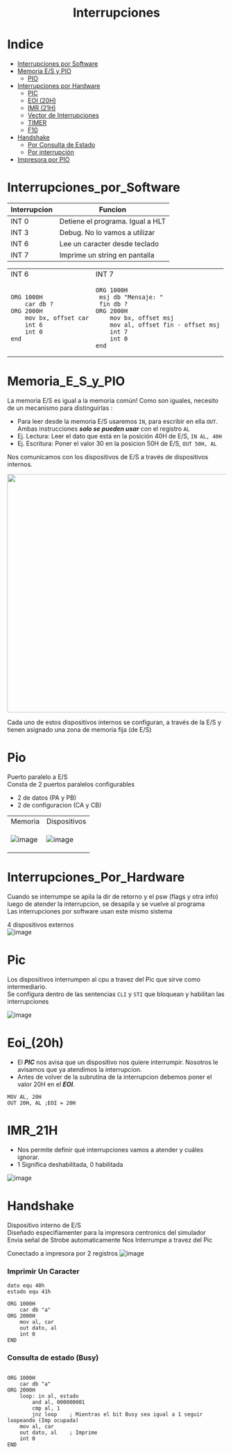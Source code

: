 <h1 align="center"> Interrupciones</h1>

Indice
======
   * [Interrupciones por Software](#interrupciones_por_software)
   * [Memoria E/S y PIO](#memoria_e_s_y_pio)
     * [PIO](#pio) 
   * [Interrupciones por Hardware](#interrupciones_por_hardware)
     * [PIC](#pic) 
     * [EOI (20H)](#eoi_20h)
     * [IMR (21H)](#IMR_21H)
     * [Vector de Interrupciones](#VECTOR_DE_INTERRUCIONES)
     * [TIMER](#TIMER)
     * [F10](#F10)
   * [Handshake](#handshake)
     * [Por Consulta de Estado](#IMPRIMIR_POR_CONSULTA_DE_ESTADO)
     * [Por interrupción](#IMPRIMIR_POR_INTERRUPCION)
   * [Impresora por PIO](#Impresora_Por_Pio)

Interrupciones_por_Software
===========================
| Interrupcion | Funcion |
| ------------- | ------------- |
| INT 0  | Detiene el programa. Igual a HLT  |
| INT 3  | Debug. No lo vamos a utilizar  |
| INT 6  | Lee un caracter desde teclado  |
| INT 7  | Imprime un string en pantalla  |

<table>
<tr>
<td> INT 6 </td> <td> INT 7 </td>
</tr>
<tr>
<td>

```Assembly
ORG 1000H
    car db ?
ORG 2000H
    mov bx, offset car
    int 6
    int 0
end
```
</td>
<td>
 
```Assembly
ORG 1000H
 msj db "Mensaje: "
 fin db ?
ORG 2000H
    mov bx, offset msj
    mov al, offset fin - offset msj
    int 7
    int 0
end
```
</td>
</tr>
</table>


Memoria_E_S_y_PIO
=================
La memoria E/S es igual a la memoria común!
Como son iguales, necesito de un mecanismo para distinguirlas :
- Para leer desde la memoria E/S usaremos ```IN```, para escribir en ella ```OUT```. Ambas instrucciones ***solo se pueden usar*** con el registro ```AL```
- Ej. Lectura: Leer el dato que está en la posición 40H de E/S, ```IN AL, 40H```
- Ej. Escritura: Poner el valor 30 en la posicion 50H de E/S, ```OUT 50H, AL``` 

Nos comunicamos con los dispositivos de E/S a través de dispositivos internos.

<img src="https://github.com/ImanolAzpiroz/Arquitectura-de-Computadoras/assets/122705871/0f76c466-ac77-4be5-82af-c1fe3c92d2c8" width="550"/>

Cada uno de estos dispositivos internos se configuran, a través de la E/S y tienen asignado una zona de memoria fija (de E/S)

Pio
=================
Puerto paralelo a E/S <br>
Consta de 2 puertos paralelos configurables
- 2 de datos (PA y PB)
- 2 de configuracion (CA y CB)

<table>
<tr>
<td align="center"> Memoria </td>
<td align="center"> Dispositivos </td>
</tr>
<tr>
<td>

![image](https://github.com/ImanolAzpiroz/Arquitectura-de-Computadoras/assets/122705871/ff6e063e-712f-4ee6-943e-cd0c805061cf)

</td>
<td>

![image](https://github.com/ImanolAzpiroz/Arquitectura-de-Computadoras/assets/122705871/08405cd9-4c74-4b08-a0d6-8c07c64d78d1)

</td>
</tr>
</table>

Interrupciones_Por_Hardware
=================
Cuando se interrumpe se apila la dir de retorno y el psw (flags y otra info) <br>
luego de atender la interrupcion, se desapila y se vuelve al programa <br>
Las interrupciones por software usan este mismo sistema <br>

4 dispositivos externos <br>
![image](https://github.com/ImanolAzpiroz/Arquitectura-de-Computadoras/assets/122705871/2708cb5b-f73a-4529-a599-50b83045067b)




Pic
=================
Los dispositivos interrumpen al cpu a travez del Pic que sirve como intermediario. <br>
Se configura dentro de las sentencias ```CLI``` y ```STI``` que bloquean y habilitan las interrupciones <br>

![image](https://github.com/ImanolAzpiroz/Arquitectura-de-Computadoras/assets/122705871/2d2cedeb-8bed-4985-aea7-46acd66f2174)

Eoi_(20h)
=================
- El ***PIC*** nos avisa que un dispositivo nos quiere interrumpir. Nosotros le avisamos que ya atendimos la interrupcion.
- Antes de volver de la subrutina de la interrupcion debemos poner el valor 20H en el ***EOI***.
```Assembly
MOV AL, 20H
OUT 20H, AL ;EOI = 20H
```

IMR_21H
=======

- Nos permite definir qué interrupciones vamos a atender y cuáles ignorar.
- 1 Significa deshabilitada, 0 habilitada

![image](https://github.com/ImanolAzpiroz/Arquitectura-de-Computadoras/assets/122705871/a9faf931-2a93-438a-b609-27c5f4a19e25)


Handshake
=================
Dispositivo interno de E/S <br>
Diseñado especifiamenter para la impresora centronics del simulador <br>
Envia señal de Strobe automaticamente
Nos Interrumpe a travez del Pic

Conectado a impresora por 2 registros
![image](https://github.com/ImanolAzpiroz/Arquitectura-de-Computadoras/assets/122705871/9e0ae6b7-c707-4674-a25a-b92782649780)


<h3>Imprimir Un Caracter</h3>

```Assembly
dato equ 40h
estado equ 41h

ORG 1000H
    car db "a"
ORG 2000H
    mov al, car
    out dato, al
    int 0
END
```

<h3>Consulta de estado (Busy)</h3>

```Assembly

ORG 1000H
    car db "a"
ORG 2000H
    loop: in al, estado
        and al, 000000001
        cmp al, 1
        jnz loop    ; Mientras el bit Busy sea igual a 1 seguir loopeando (Imp ocupada)
    mov al, car
    out dato, al    ; Imprime
    int 0
END
```

